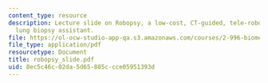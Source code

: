```yaml
---
content_type: resource
description: Lecture slide on Robopsy, a low-cost, CT-guided, tele-robotic percutaneous
  lung biopsy assistant.
file: https://ol-ocw-studio-app-qa.s3.amazonaws.com/courses/2-996-biomedical-devices-design-laboratory-fall-2007/8ec5c46c02da5d65885ccce05951393d_robopsy_slide.pdf
file_type: application/pdf
resourcetype: Document
title: robopsy_slide.pdf
uid: 8ec5c46c-02da-5d65-885c-cce05951393d
---
```

